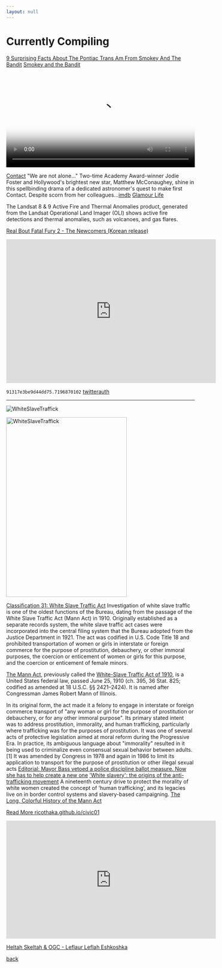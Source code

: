 ```yaml
---
layout: null
---
```


# Currently Compiling

[9 Surprising Facts About The Pontiac Trans Am From Smokey And The Bandit](https://www.hotcars.com/surprising-facts-pontiac-trans-am-from-smokey-and-the-bandit/)
[Smokey and the Bandit](https://lastchancepowerdrive.com/2019/08/10/smokey-and-the-bandit-filming-sites/)

<video controls width="100%" height="auto" poster="https://www.salvationsouth.com/wp-content/uploads/2023/12/CONDENSED-bandit-cover-1024x576.jpg">

  <source src="https://archive.org/download/SmokeyAndTheBandit/Smokey%20and%20the%20Bandit.mp4" type="video/mp4" />
  <source src="https://archive.org/download/SmokeyAndTheBandit/Smokey%20and%20the%20Bandit.ogv" type="video/ogg" />

  Download the
  or
  <a href="https://archive.org/download/SmokeyAndTheBandit/Smokey%20and%20the%20Bandit.mp4">MP4</a>
  video.
</video>


[THE SOUTH WE SAW IN THE BANDIT](https://www.salvationsouth.com/the-south-we-thought-we-saw-in-smokey-and-the-bandit-ed-southern/) [Watch Stream On the InterNet Archive - Smokey and The Bandit](https://archive.org/details/SmokeyAndTheBandit)


<style>
img[alt="whiteslavery"] {
  max-width: 15%;
  float: right;
}
</style>


[![whiteslavery](https://sexualtracking.weebly.com/uploads/5/2/7/4/52741633/9657864.jpg)](https://sexualtracking.weebly.com/uploads/5/2/7/4/52741633/9657864.jpg "whiteslavery")

[Classification 31: White Slave Traffic Act](https://www.archives.gov/research/investigations/fbi/classifications/031-white-slave-traffic.html) Investigation of white slave traffic is one of the oldest functions of the Bureau, dating from the passage of the White Slave Traffic Act (Mann Act) in 1910. Originally established as a separate records system, the white slave traffic act cases were incorporated into the central filing system that the Bureau adopted from the Justice Department in 1921. The act was codified in U.S. Code Title 18 and prohibited transportation of women or girls in interstate or foreign commerce for the purpose of prostitution, debauchery, or other immoral purposes, the coercion or enticement of women or girls for this purpose, and the coercion or enticement of female minors.


[The Mann Act](https://en.wikipedia.org/wiki/Mann_Act), previously called the [White-Slave Traffic Act of 1910](https://www.politico.com/story/2018/06/25/this-day-in-politics-june-25-1910-663071), is a United States federal law, passed June 25, 1910 (ch. 395, 36 Stat. 825; codified as amended at 18 U.S.C. §§ 2421–2424). It is named after Congressman James Robert Mann of Illinois.



In its original form, the act made it a felony to engage in interstate or foreign commerce transport of "any woman or girl for the purpose of prostitution or debauchery, or for any other immoral purpose". Its primary stated intent was to address prostitution, immorality, and human trafficking, particularly where trafficking was for the purposes of prostitution. It was one of several acts of protective legislation aimed at moral reform during the Progressive Era. In practice, its ambiguous language about "immorality" resulted in it being used to criminalize even consensual sexual behavior between adults.[1] It was amended by Congress in 1978 and again in 1986 to limit its application to transport for the purpose of prostitution or other illegal sexual acts [Editorial: Mayor Bass vetoed a police discipline ballot measure. Now she has to help create a new one](https://www.latimes.com/opinion/story/2024-07-17/editorial-mayor-bass-vetoed-police-discipline-ballot-measure-now-what) ['White slavery': the origins of the anti-trafficking movement](https://www.opendemocracy.net/en/beyond-trafficking-and-slavery/white-slavery-origins-of-anti-trafficking-movement/) A nineteenth century drive to protect the morality of white women created the concept of ‘human trafficking’, and its legacies live on in border control systems and slavery-based campaigning. [The Long, Colorful History of the Mann Act](https://www.npr.org/2008/03/11/88104308/the-long-colorful-history-of-the-mann-act)


[Read More ricothaka.github.io/civic01](https://ricothaka.github.io/civic01)

![Short Circuit Johnny 5](https://m.media-amazon.com/images/M/MV5BYTk5ZmVjOWQtZmNiMC00ZTQ1LWI2NDAtZWZhMGUyMzFjMzk0XkEyXkFqcGdeQXVyMjY3MjUzNDk@._V1_.jpg)

<video controls width="100%" height="auto" poster="https://i.redd.it/qv9qfpq69dc91.gif">

<source src="https://archive.org/download/short.circuit.1986.2160p/Short.Circuit.1986.2160p.BluRay.Topaz.AMQ.Upscale.x265-SoF.mp4" type="video/mp4" />    
<source src="https://archive.org/download/short.circuit.1986.2160p/Short.Circuit.1986.2160p.BluRay.Topaz.AMQ.Upscale.x265-SoF.mp4" type="video/mp4" />
      
        Download the
        or
        <a href="">MP4</a>
        video.
</video>


[Projeck A-Ko (English Dubbed) [VHS]](https://www.youtube.com/watch?v=JNSXBh0Gtv4)
[1946 Los Angeles at Night | 4k and Remastered](https://www.youtube.com/watch?v=_x-0XH4A-PE) [Tekken The Motion Picture (English Dubbed) [VHS]](https://www.youtube.com/watch?v=AZb6KbZ6VJ4) [Variable Geo (English Dubbed) [VHS]](https://www.youtube.com/watch?v=B4vpSjd-XPU) [Roujin Z (English Dubbed) [VHS]](https://www.youtube.com/watch?v=itg4zKaUMgY)[Roujin Z (1991) [Japanese] [English Subtitles] reddit](https://www.reddit.com/r/fullforeignmovies/comments/tjo6os/roujin_z_1991_japanese_english_subtitles/) [Subtitles for Roujin Z](https://subf2m.co/subtitles/roujin-z/english) [OpenSubtitles dOt oRg](https://www.opensubtitles.org/en/search/sublanguageid-all/idmovie-11272)
<video controls width="100%" height="auto" poster="https://archive.org/download/roujin.-z.-1991.1080p.-blu-ray.x-264-skazhutin/roujin.-z.-1991.1080p.-blu-ray.x-264-skazhutin.thumbs/Roujin.Z.1991.1080p.BluRay.x264-Skazhutin_000075.jpg">

<source src="https://archive.org/download/roujin-z-1991_202401/Roujin.Z.1991.JAPANESE-VXT.mp4" type="video/mp4" />    
<source src="https://archive.org/download/roujin-z-1991_202401/Roujin.Z.1991.JAPANESE-VXT.mp4" type="video/mp4" />
      
        Download the
        or
        <a href="">MP4</a>
        video.
</video>




















[Contact](https://youtu.be/oG6y0mmI0N4?si=dPt23E0Ky8dxleUV) "We are not alone..." Two-time Academy Award-winner Jodie Foster and Hollywood's brightest new star, Matthew McConaughey, shine in this spellbinding drama of a dedicated astronomer's quest to make first Contact. Despite scorn from her colleagues...[imdb](https://www.imdb.com/title/tt0118884/) [Glamour Life](https://www.youtube.com/watch?v=1QnOCkQLTC0) 



The Landsat 8 & 9 Active Fire and Thermal Anomalies product, generated from the Landsat Operational Land Imager (OLI) shows active fire detections and thermal anomalies, such as volcanoes, and gas flares.

[Real Bout Fatal Fury 2 - The Newcomers (Korean release)](https://www.retrogames.cc/arcade-games/real-bout-fatal-fury-2-the-newcomers-korean-release.html)
<iframe src="https://archive.org/embed/arcade_svc" width="560" height="384" frameborder="0" webkitallowfullscreen="true" mozallowfullscreen="true" allowfullscreen></iframe>






<object data="https://murray-lab.caltech.edu/CTX/V01/SceneView/MurrayLabCTXmosaic.html" width="100%" height=400px >
    </object>

`91317e3be9d44dd75.7196870102` [twitterauth](#)


---
![WhiteSlaveTraffick](https://sexualtracking.weebly.com/uploads/5/2/7/4/52741633/9657864.jpg)

<img src="https://sexualtracking.weebly.com/uploads/5/2/7/4/52741633/9657864.jpg" alt="WhiteSlaveTraffick" width="322" height="480" />

[Classification 31: White Slave Traffic Act](https://www.archives.gov/research/investigations/fbi/classifications/031-white-slave-traffic.html) Investigation of white slave traffic is one of the oldest functions of the Bureau, dating from the passage of the White Slave Traffic Act (Mann Act) in 1910. Originally established as a separate records system, the white slave traffic act cases were incorporated into the central filing system that the Bureau adopted from the Justice Department in 1921. The act was codified in U.S. Code Title 18 and prohibited transportation of women or girls in interstate or foreign commerce for the purpose of prostitution, debauchery, or other immoral purposes, the coercion or enticement of women or girls for this purpose, and the coercion or enticement of female minors.


[The Mann Act](https://en.wikipedia.org/wiki/Mann_Act), previously called the [White-Slave Traffic Act of 1910](https://www.politico.com/story/2018/06/25/this-day-in-politics-june-25-1910-663071), is a United States federal law, passed June 25, 1910 (ch. 395, 36 Stat. 825; codified as amended at 18 U.S.C. §§ 2421–2424). It is named after Congressman James Robert Mann of Illinois.



In its original form, the act made it a felony to engage in interstate or foreign commerce transport of "any woman or girl for the purpose of prostitution or debauchery, or for any other immoral purpose". Its primary stated intent was to address prostitution, immorality, and human trafficking, particularly where trafficking was for the purposes of prostitution. It was one of several acts of protective legislation aimed at moral reform during the Progressive Era. In practice, its ambiguous language about "immorality" resulted in it being used to criminalize even consensual sexual behavior between adults.[1] It was amended by Congress in 1978 and again in 1986 to limit its application to transport for the purpose of prostitution or other illegal sexual acts [Editorial: Mayor Bass vetoed a police discipline ballot measure. Now she has to help create a new one](https://www.latimes.com/opinion/story/2024-07-17/editorial-mayor-bass-vetoed-police-discipline-ballot-measure-now-what) ['White slavery': the origins of the anti-trafficking movement](https://www.opendemocracy.net/en/beyond-trafficking-and-slavery/white-slavery-origins-of-anti-trafficking-movement/) A nineteenth century drive to protect the morality of white women created the concept of ‘human trafficking’, and its legacies live on in border control systems and slavery-based campaigning. [The Long, Colorful History of the Mann Act](https://www.npr.org/2008/03/11/88104308/the-long-colorful-history-of-the-mann-act)


[Read More ricothaka.github.io/civic01](https://ricothaka.github.io/civic01)

<iframe width="560" height="315" src="https://www.youtube.com/embed/1rhpoEzu59c?si=jFwCu7FGUhi-Ffu_" title="YouTube video player" frameborder="0" allow="accelerometer; autoplay; clipboard-write; encrypted-media; gyroscope; picture-in-picture; web-share" referrerpolicy="strict-origin-when-cross-origin" allowfullscreen></iframe>




[Heltah Skeltah & OGC - Leflaur Leflah Eshkoshka](https://www.youtube.com/watch?v=i4sW3jJuVDg) 



    











[back](./)
